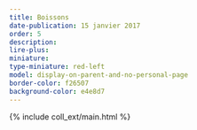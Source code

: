 ```yaml
---
title: Boissons
date-publication: 15 janvier 2017
order: 5
description: 
lire-plus:
miniature:
type-miniature: red-left
model: display-on-parent-and-no-personal-page
border-color: f26507
background-color: e4e8d7
---
```



{% include coll_ext/main.html %}

